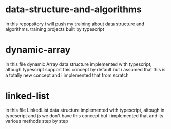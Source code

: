# data-structure-and-algorithms
in this repopsitory i will push my training about data structure and algorithms. training projects built by typescript

# dynamic-array
in this file dynamic Array data structure implemented with typescript, altough typescript support this concept by default but i assumed that this is a totally new concept and i implemented that from scratch

# linked-list
in this file LinkedList data structure implemented with typescript, altough in typescript and js we don't have this concept but i implemented that and its various methods step by step

